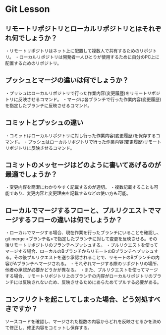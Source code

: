 # Git Lesson

## リモートリポジトリとローカルリポジトリとはそれぞれ何でしょうか？
・リモートリポジトリはネット上に配置して複数人で共有するためのリポジトリ。
・ローカルリポジトリは開発者一人ひとりが使用するために自分のPC上に配置するためのリポジトリ。


## プッシュとマージの違いは何でしょうか？
・プッシュはローカルリポジトリで行った作業内容(変更履歴)をリモートリポジトリに反映させるコマンド。
・マージは各ブランチで行った作業内容(変更履歴)を指定したブランチに反映させるコマンド。


## コミットとプッシュの違い
・コミットはローカルリポジトリに対し行った作業内容(変更履歴)を保存するコマンド。
・プッシュはローカルリポジトリで行った作業内容(変更履歴)リモートリポジトリに反映させるコマンド。


## コミットのメッセージはどのように書いてあげるのが最適でしょうか？
・変更内容を簡潔にわかりやすく記載するのが適切。
・複数記載することも可能であり、変更内容と変更理由を記載するなどの使い方も可能。

## ローカルでマージするフローと、プルリクエストでマージするフローの違いは何でしょうか？
・ローカルでマージする場合、現在作業を行ったブランチにいることを確認し、git merge <ブランチ名>で指定したブランチに対して変更を反映させる。その後リモートリポジトリのブランチへプッシュする。
・プルリクエストを使ってマージする場合、ローカルのBブランチからリモートのBブランチへプッシュする。その後プルリクエストを送り承認されることで、リモートのBブランチの内容がAブランチへマージされる。
・それぞれマージする際のリポジトリの場所、他者の承認が必要かどうかが異なる。
・また、プルリクエストを使ってマージする場合、リモートリポジトリ上のブランチの内容がローカルリポジトリのブランチには反映されないため、反映させるためにあらためてプルする必要がある。

## コンフリクトを起こしてしまった場合、どう対処すべきですか？
ソースコードを確認し、マージされた複数の内容からどれを反映させるかを決めて修正し、修正内容をコミットし保存する。